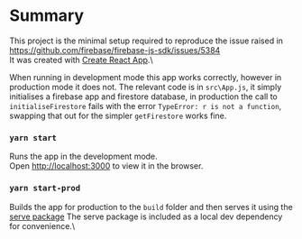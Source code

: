 # Summary
This project is the minimal setup required to reproduce the issue raised in https://github.com/firebase/firebase-js-sdk/issues/5384 \
It was created with [Create React App](https://github.com/facebook/create-react-app).\

When running in development mode this app works correctly, however in production mode it does not.
The relevant code is in `src\App.js`, it simply initialises a firebase app and firestore database, in production the call to `initialiseFirestore` fails with the error `TypeError: r is not a function`, swapping that out for the simpler `getFirestore` works fine.

### `yarn start`

Runs the app in the development mode.\
Open [http://localhost:3000](http://localhost:3000) to view it in the browser.

### `yarn start-prod`

Builds the app for production to the `build` folder and then serves it using the [serve package](https://github.com/vercel/serve)
The serve package is included as a local dev dependency for convenience.\